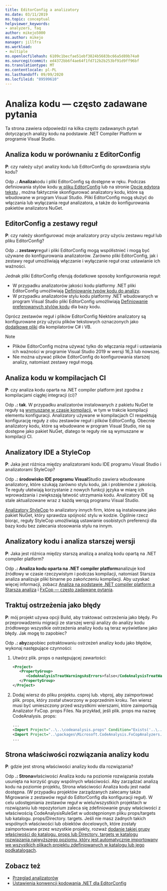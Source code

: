 ```yaml
---
title: EditorConfig a analizatory
ms.date: 03/11/2019
ms.topic: conceptual
helpviewer_keywords:
- analyzers, faq
author: mikejo5000
ms.author: mikejo
manager: jillfra
ms.workload:
- multiple
ms.openlocfilehash: 6109c1becfae51ebf3824b5683bc66a5d89b74a0
ms.sourcegitcommit: ed4372bb6f4ae64f1fd712b2b253bf91d9ff96bf
ms.translationtype: MT
ms.contentlocale: pl-PL
ms.lasthandoff: 09/09/2020
ms.locfileid: "89599610"
---
```

# <a name="code-analysis-faq"></a>Analiza kodu — często zadawane pytania

Ta strona zawiera odpowiedzi na kilka często zadawanych pytań dotyczących analizy kodu na podstawie .NET Compiler Platform w programie Visual Studio.

## <a name="code-analysis-versus-editorconfig"></a>Analiza kodu w porównaniu z EditorConfig

**P**: czy należy użyć analizy kodu lub EditorConfig do sprawdzania stylu kodu?

Odp **.: Analiza**kodu i pliki EditorConfig są dostępne w ręku. Podczas definiowania stylów kodu [w pliku EditorConfig](../ide/editorconfig-code-style-settings-reference.md) lub na stronie [Opcje edytora tekstu](../ide/code-styles-and-code-cleanup.md) , można faktycznie skonfigurować analizatory kodu, które są wbudowane w program Visual Studio. Pliki EditorConfig mogą służyć do włączania lub wyłączania reguł analizatora, a także do konfigurowania pakietów analizatora NuGet.

## <a name="editorconfig-versus-rule-sets"></a>EditorConfig a zestawy reguł

**P**: czy należy skonfigurować moje analizatory przy użyciu zestawu reguł lub pliku EditorConfig?

Odp **.: zestawy**reguł i pliki EditorConfig mogą współistnieć i mogą być używane do konfigurowania analizatorów. Zarówno pliki EditorConfig, jak i zestawy reguł umożliwiają włączanie i wyłączanie reguł oraz ustawianie ich ważności.

Jednak pliki EditorConfig oferują dodatkowe sposoby konfigurowania reguł:

- W przypadku analizatorów jakości kodu platformy .NET pliki EditorConfig umożliwiają [Definiowanie typów kodu do analizy](fxcop-analyzer-options.md).
- W przypadku analizatorów stylu kodu platformy .NET wbudowanych w program Visual Studio pliki EditorConfig umożliwiają [Definiowanie preferowanych stylów kodu](../ide/editorconfig-code-style-settings-reference.md) dla bazy kodu.

Oprócz zestawów reguł i plików EditorConfig Niektóre analizatory są konfigurowane przy użyciu plików tekstowych oznaczonych jako [dodatkowe pliki](../ide/build-actions.md#build-action-values) dla kompilatorów C# i VB.

> [!NOTE]
> - Plików EditorConfig można używać tylko do włączania reguł i ustawiania ich ważności w programie Visual Studio 2019 w wersji 16,3 lub nowszej.
> - Nie można używać plików EditorConfig do konfigurowania starszej analizy, natomiast zestawy reguł mogą.

## <a name="code-analysis-in-ci-builds"></a>Analiza kodu w kompilacjach CI

**P**: czy analiza kodu oparta na .NET compiler platform jest zgodna z kompilacjami ciągłej integracji (ci)?

Odp **.: tak**. W przypadku analizatorów instalowanych z pakietu NuGet te reguły są [wymuszane w czasie kompilacji](roslyn-analyzers-overview.md#build-errors), w tym w trakcie kompilacji elementu konfiguracji. Analizatory używane w kompilacjach CI respektują konfigurację reguły z obu zestawów reguł i plików EditorConfig. Obecnie analizatory kodu, które są wbudowane w program Visual Studio, nie są dostępne jako pakiet NuGet, dlatego te reguły nie są wymuszane w kompilacji CI.

## <a name="ide-analyzers-versus-stylecop"></a>Analizatory IDE a StyleCop

**P**: Jaka jest różnica między analizatorami kodu IDE programu Visual Studio i analizatorami StyleCop?

Odp **.: środowisko IDE programu Visual**Studio zawiera wbudowane analizatory, które szukają zarówno stylu kodu, jak i problemów z jakością. Te reguły ułatwiają korzystanie z nowych funkcji języka w miarę ich wprowadzania i zwiększają łatwość utrzymania kodu. Analizatory IDE są stale aktualizowane wraz z każdą wersją programu Visual Studio.

[Analizatory StyleCop](https://github.com/DotNetAnalyzers/StyleCopAnalyzers) to analizatory innych firm, które są instalowane jako pakiet NuGet, który sprawdza spójność stylu w kodzie. Ogólnie rzecz biorąc, reguły StyleCop umożliwiają ustawianie osobistych preferencji dla bazy kodu bez zalecania stosowania stylu na innym.

## <a name="code-analyzers-versus-legacy-analysis"></a>Analizatory kodu i analiza starszej wersji

**P**: Jaka jest różnica między starszą analizą a analizą kodu opartą na .NET compiler platform?

Odp **.: Analiza kodu oparta na .NET compiler platform**analizuje kod źródłowy w czasie rzeczywistym i podczas kompilacji, natomiast Starsza analiza analizuje pliki binarne po zakończeniu kompilacji. Aby uzyskać więcej informacji, zobacz [Analiza na podstawie .NET compiler platform a Starsza analiza](roslyn-analyzers-overview.md#source-code-analysis-versus-legacy-analysis) i [FxCop — często zadawane pytania](fxcop-analyzers-faq.md).

## <a name="treat-warnings-as-errors"></a>Traktuj ostrzeżenia jako błędy

**P**: mój projekt używa opcji Build, aby traktować ostrzeżenia jako błędy. Po przeprowadzeniu migracji ze starszej wersji analizy do analizy kodu źródłowego wszystkie ostrzeżenia analizy kodu są teraz wyświetlane jako błędy. Jak mogę to zapobiec?

Odp **.: aby**zapobiec potraktowaniu ostrzeżeń analizy kodu jako błędów, wykonaj następujące czynności:

  1. Utwórz plik. props o następującej zawartości:

     ```xml
     <Project>
        <PropertyGroup>
           <CodeAnalysisTreatWarningsAsErrors>false</CodeAnalysisTreatWarningsAsErrors>
        </PropertyGroup>
     </Project>
     ```

  2. Dodaj wiersz do pliku projektu. csproj lub. vbproj, aby zaimportować plik. props, który został utworzony w poprzednim kroku. Ten wiersz musi być umieszczony przed wszystkimi wierszami, które zaimportują Analizator FxCop. props Files. Na przykład, jeśli plik. props ma nazwę CodeAnalysis. props:

     ```xml
     ...
     <Import Project="..\..\codeanalysis.props" Condition="Exists('..\..\codeanalysis.props')" />
     <Import Project="..\packages\Microsoft.CodeAnalysis.FxCopAnalyzers.2.6.5\build\Microsoft.CodeAnalysis.FxCopAnalyzers.props" Condition="Exists('..\packages\Microsoft.CodeAnalysis.FxCopAnalyzers.2.6.5\build\Microsoft.CodeAnalysis.FxCopAnalyzers.props')" />
     ...
     ```

## <a name="code-analysis-solution-property-page"></a>Strona właściwości rozwiązania analizy kodu

**P**: gdzie jest stroną właściwości analizy kodu dla rozwiązania?

Odp **.: Strona**właściwości Analiza kodu na poziomie rozwiązania została usunięta na korzyść grupy wspólnych właściwości. Aby zarządzać analizą kodu na poziomie projektu, Strona właściwości Analiza kodu jest nadal dostępna. (W przypadku projektów zarządzanych zalecamy także Migrowanie z zestawów reguł do EditorConfig dla konfiguracji reguł).  W celu udostępniania zestawów reguł w wielu/wszystkich projektach w rozwiązaniu lub repozytorium zaleca się zdefiniowanie grupy właściwości z właściwością CodeAnalysisRuleSet w udostępnionym pliku props/targets lub katalogu. props/Directory. targets. Jeśli nie masz żadnych takich wspólnych właściwości lub obiektów docelowych, które zostały zaimportowane przez wszystkie projekty, rozważ [dodanie takiej grupy właściwości do katalogu. props lub Directory. targets w katalogu rozwiązania najwyższego poziomu, który jest automatycznie importowany we wszystkich plikach projektu zdefiniowanych w katalogu lub jego podkatalogach](../msbuild/customize-your-build.md).

## <a name="see-also"></a>Zobacz też

- [Przegląd analizatorów](roslyn-analyzers-overview.md)
- [Ustawienia konwencji kodowania .NET dla EditorConfig](../ide/editorconfig-code-style-settings-reference.md)